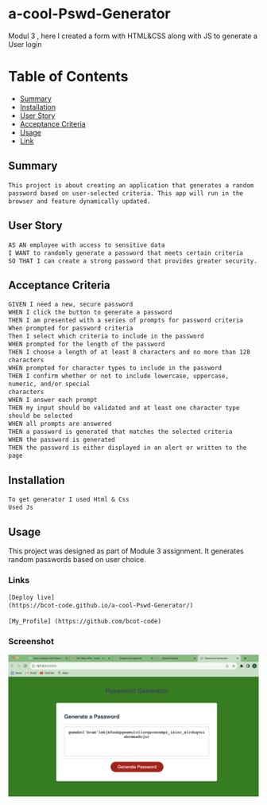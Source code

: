 # a-cool-Pswd-Generator

Modul 3 , here I created a form with HTML&amp;CSS along with JS to generate a User login

# Table of Contents

- [Summary](#Summary)
- [Installation](#Installation)
- [User Story](#User)
- [Acceptance Criteria](#Criteria)
- [Usage](#Usage)
- [Link](#Links)

## Summary

```
This project is about creating an application that generates a random password based on user-selected criteria. This app will run in the browser and feature dynamically updated.
```

## User Story

```
AS AN employee with access to sensitive data
I WANT to randomly generate a password that meets certain criteria
SO THAT I can create a strong password that provides greater security.
```

## Acceptance Criteria

```
GIVEN I need a new, secure password
WHEN I click the button to generate a password
THEN I am presented with a series of prompts for password criteria
When prompted for password criteria
Then I select which criteria to include in the password
WHEN prompted for the length of the password
THEN I choose a length of at least 8 characters and no more than 128 characters
WHEN prompted for character types to include in the password
THEN I confirm whether or not to include lowercase, uppercase, numeric, and/or special
characters
WHEN I answer each prompt
THEN my input should be validated and at least one character type should be selected
WHEN all prompts are answered
THEN a password is generated that matches the selected criteria
WHEN the password is generated
THEN the password is either displayed in an alert or written to the page
```

## Installation

```
To get generator I used Html & Css
Used Js
```

## Usage

This project was designed as part of Module 3 assignment. It generates random passwords based on user choice.

### Links

```
[Deploy live]
(https://bcot-code.github.io/a-cool-Pswd-Generator/)

[My_Profile] (https://github.com/bcot-code)
```

### Screenshot

![Screenshot](./assets/images/Screen%20Shot%202023-10-03%20at%207.28.05%20PM.png)
